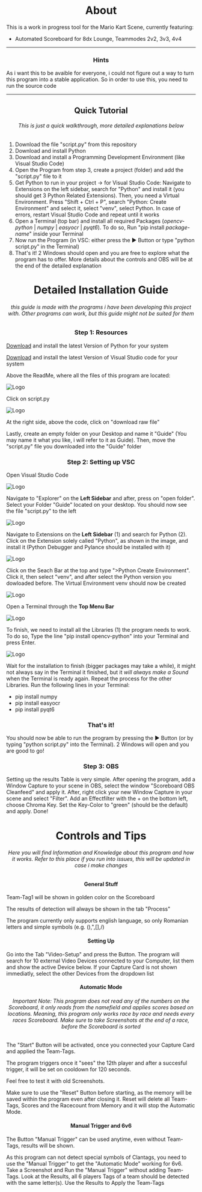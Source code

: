 <h1 align="center" >About</h1>
This is a work in progress tool for the Mario Kart Scene, currently featuring:   

-  Automated Scoreboard for 8dx Lounge, Teammodes 2v2, 3v3, 4v4


********


<h3 align="center" >Hints</h3>
As i want this to be avaible for everyone, i could not figure out a way to turn this program into a stable application. So in order to use this, you need to run the source code

********

<h2 align="center" >Quick Tutorial</h2> 
<h6 align="center" >This is just a quick walkthrough, more detailed explanations below</h6>

1. Download the file "script.py" from this repository
2. Download and install Python
3. Download and install a Programming Development Environment (like Visual Studio Code)
4. Open the Program from step 3, create a project (folder) and add the "script.py" file to it
5. Get Python to run in your project -> for Visual Studio Code: Navigate to Extensions on the left sidebar, search for "Python" and install it (you should get 3 Python Related Extensions). Then, you need a Virtual Environment. Press "Shift + Ctrl + P", search "Python: Create Environment" and select it, select "venv", select Python. In case of errors, restart Visual Studio Code and repeat until it works
6. Open a Terminal (top bar) and install all required Packages (*opencv-python* | *numpy* | *easyocr* | *pyqt6*). To do so, Run "pip install *package-name*" inside your Terminal
7. Now run the Program (in VSC: either press the ▶︎ Button or type "python script.py" in the Terminal)
8. That's it! 2 Windows should open and you are free to explore what the program has to offer. More details about the controls and OBS will be at the end of the detailed explanation
 


<h1 align="center" >Detailed Installation Guide</h1>

<h6 align="center" >this guide is made with the programs i have been developing this project with. Other programs can work, but this guide might not be suited for them</h6>

<h3 align="center" >Step 1: Resources</h3>

[Download](https://www.python.org/downloads/) and install the latest Version of Python for your system

[Download](https://code.visualstudio.com/) and install the latest Version of Visual Studio code for your system

Above the ReadMe, where all the files of this program are located:

![Logo](images/Tutorial-image-1.png)

Click on script.py

![Logo](images/Tutorial-image-2.png)

At the right side, above the code, click on "download raw file"

Lastly, create an empty folder on your Desktop and name it "Guide" (You may name it what you like, i will refer to it as Guide). Then, move the "script.py" file you downloaded into the "Guide" folder


<h3 align="center" >Step 2: Setting up VSC</h3>

Open Visual Studio Code

![Logo](images/Tutorial-image-3.png) 

Navigate to "Explorer" on the **Left Sidebar** and after, press on "open folder". Select your Folder "Guide" located on your desktop. You should now see the file "script.py" to the left

![Logo](images/Tutorial-image-4.png)

Navigate to Extensions on the **Left Sidebar** (1) and search for Python (2). Click on the Extension solely called "Python", as shown in the image, and install it (Python Debugger and Pylance should be installed with it)

![Logo](images/Tutorial-image-5.png)

Click on the Seach Bar at the top and type ">Python Create Environment". Click it, then select "venv", and after select the Python version you dowloaded before. The Virtual Environment venv should now be created

![Logo](images/Tutorial-image-6.png)

Open a Terminal through the **Top Menu Bar**

![Logo](images/Tutorial-image-7.png)

To finish, we need to install all the Libraries (1) the program needs to work. To do so, Type the line "pip install opencv-python" into your Terminal and press Enter.

![Logo](images/Tutorial-image-8.png)

Wait for the installation to finish (bigger packages may take a while), it might not always say in the Terminal it finished, but it *will always make a Sound* when the Terminal is ready again. 
Repeat the process for the other Libraries. Run the following lines in your Terminal:

-  pip install numpy
-  pip install easyocr
-  pip install pyqt6

<h3 align="center" >That's it!</h3>

You should now be able to run the program by pressing the ▶︎ Button (or by typing "python script.py" into the Terminal). 2 Windows will open and you are good to go!

<h3 align="center" >Step 3: OBS</h3>

Setting up the results Table is very simple. After opening the program, add a Window Capture to your scene in OBS, select the window "Scoreboard OBS Cleanfeed" and apply it. After, right click your new Window Capture in your scene and select "Filter". Add an Effectfilter with the + on the bottom left, choose Chroma Key. Set the Key-Color to "green" (should be the default) and apply. Done!


<h1 align="center" >Controls and Tips</h1>
<h6 align="center" >Here you will find Information and Knowledge about this program and how it works. Refer to this place if you run into issues, this will be updated in case i make changes</h6>


<h4 align="center" >General Stuff</h4>

Team-Tag1 will be shown in golden color on the Scoreboard

The results of detection will always be shown in the tab "Process"

The program currently only supports english language, so only Romanian letters and simple symbols (e.g. (),",[],/)


<h4 align="center" >Setting Up</h4>

Go into the Tab "Video-Setup" and press the Button. The program will search for 10 external Video Devices connected to your Computer, list them and show the active Device below. If your Capture Card is not shown immediatly, select the other Devices from the dropdown list


<h4 align="center" >Automatic Mode</h4>
<h6 align="center" >Important Note: This program does not read any of the numbers on the Scoreboard, it only reads from the namefield and applies scores based on locations. Meaning, this program only works race by race and needs every races Scoreboard. Make sure to take Screenshots at the end of a race, before the Scoreboard is sorted</h6>

The "Start" Button will be activated, once you connected your Capture Card and applied the Team-Tags. 

The program triggers once it "sees" the 12th player and after a succesful trigger, it will be set on cooldown for 120 seconds. 

Feel free to test it with old Screenshots. 

Make sure to use the "Reset" Button before starting, as the memory will be saved within the program even after closing it. Reset will delete all Team-Tags, Scores and the Racecount from Memory and it will stop the Automatic Mode.


<h4 align="center" >Manual Trigger and 6v6</h4>

The Button "Manual Trigger" can be used anytime, even without Team-Tags, results will be shown.

As this program can not detect special symbols of Clantags, you need to use the "Manual Trigger" to get the "Automatic Mode" working for 6v6. Take a Screenshot and Run the "Manual Trigger" without adding Team-Tags. Look at the Results, all 6 players Tags of a team should be detected with the same letter(s). Use the Results to Apply the Team-Tags

